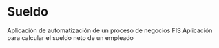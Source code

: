 # Sueldo
Aplicación de automatización de un proceso de negocios FIS
Aplicación para calcular el sueldo neto de un empleado

